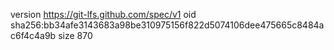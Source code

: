 version https://git-lfs.github.com/spec/v1
oid sha256:bb34afe3143683a98be310975156f822d5074106dee475665c8484ac6f4c4a9b
size 870

